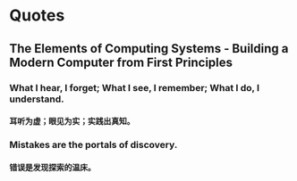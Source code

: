 # Quotes

## The Elements of Computing Systems - Building a Modern Computer from First Principles

### What I hear, I forget; What I see, I remember; What I do, I understand.
#### 耳听为虚；眼见为实；实践出真知。

### Mistakes are the portals of discovery.
#### 错误是发现探索的温床。


